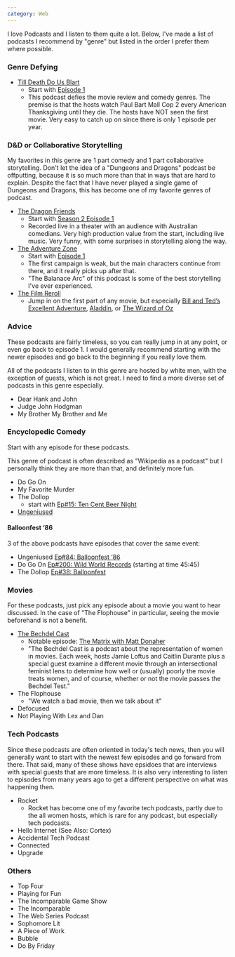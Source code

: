 ```yaml
---
category: Web
---
```


I love Podcasts and I listen to them quite a lot. Below, I've made a list of podcasts I recommend by "genre" but listed in the order I prefer them where possible. 


### Genre Defying

- [Till Death Do Us Blart](http://www.tilldeathdousblart.com/)
  - Start with [Episode 1](https://overcast.fm/+FkVu1VaL8)
  - This podcast defies the movie review and comedy genres. The premise is that the hosts watch Paul Bart Mall Cop 2 every American Thanksgiving until they die. The hosts have NOT seen the first movie. Very easy to catch up on since there is only 1 episode per year. 

### D&D or Collaborative Storytelling

My favorites in this genre are 1 part comedy and 1 part collaborative storytelling. Don't let the idea of a "Dungeons and Dragons" podcast be offputting, because it is so much more than that in ways that are hard to explain. Despite the fact that I have never played a single game of Dungeons and Dragons, this has become one of my favorite genres of podcast. 

- [The Dragon Friends](https://www.thedragonfriends.com/)
  - Start with [Season 2 Episode 1](https://overcast.fm/+E5nD3xzYs)
  - Recorded live in a theater with an audience with Australian comedians. Very high production value from the start, including live music. Very funny, with some surprises in storytelling along the way. 
- [The Adventure Zone](https://www.maximumfun.org/shows/adventure-zone)
  - Start with [Episode 1](https://overcast.fm/+D4cxjjHXk)
  - The first campaign is weak, but the main characters continue from there, and it really picks up after that.
  - "The Balanace Arc" of this podcast is some of the best storytelling I've ever experienced.
- [The Film Reroll](https://www.filmreroll.com/)
  - Jump in on the first part of any movie, but especially [Bill and Ted’s Excellent Adventure](https://overcast.fm/+FsguoTfwo), [Aladdin](https://overcast.fm/+FsgtsV-Ms), or [The Wizard of Oz](https://overcast.fm/+Fsgv5K_Oc)

### Advice

These podcasts are fairly timeless, so you can really jump in at any point, or even go back to episode 1. I would generally recommend starting with the newer episodes and go back to the beginning if you really love them. 

All of the podcasts I listen to in this genre are hosted by white men, with the exception of guests, which is not great. I need to find a more diverse set of podcasts in this genre especially. 

- Dear Hank and John
- Judge John Hodgman
- My Brother My Brother and Me

### Encyclopedic Comedy

Start with any episode for these podcasts.

This genre of podcast is often described as "Wikipedia as a podcast" but I personally think they are more than that, and definitely more fun. 

- Do Go On
- My Favorite Murder
- The Dollop
  - start with [Ep#15: Ten Cent Beer Night](https://overcast.fm/+CduY1rTY)
- [Ungeniused](https://www.relay.fm/ungeniused)

#### Balloonfest ‘86

3 of the above podcasts have episodes that cover the same event:
- Ungeniused [Ep#84: Balloonfest ‘86](https://overcast.fm/+GuVWfhMcc)
- Do Go On [Ep#200: Wild World Records](https://overcast.fm/+K4eUavvyQ/45:45) (starting at time 45:45)
- The Dollop [Ep#38: Balloonfest](https://overcast.fm/+CdtP5ezQ)

### Movies

For these podcasts, just pick any episode about a movie you want to hear discussed. In the case of "The Flophouse" in particular, seeing the movie beforehand is not a benefit. 

- [The Bechdel Cast](https://www.bechdelcast.com/)
  - Notable episode: [The Matrix with Matt Donaher](https://overcast.fm/+HqRtygijo)
  - "The Bechdel Cast is a podcast about the representation of women in movies. Each week, hosts Jamie Loftus and Caitlin Durante plus a special guest examine a different movie through an intersectional feminist lens to determine how well or (usually) poorly the movie treats women, and of course, whether or not the movie passes the Bechdel Test."
- The Flophouse
  - "We watch a bad movie, then we talk about it"
- Defocused
- Not Playing With Lex and Dan


### Tech Podcasts

Since these podcasts are often oriented in today's tech news, then you will generally want to start with the newest few episodes and go forward from there. That said, many of these shows have epsidoes that are interviews with special guests that are more timeless. It is also very interesting to listen to episodes from many years ago to get a different perspective on what was happening then. 

- Rocket
  - Rocket has become one of my favorite tech podcasts, partly due to the all women hosts, which is rare for any podcast, but especially tech podcasts. 
- Hello Internet (See Also: Cortex)
- Accidental Tech Podcast
- Connected
- Upgrade


### Others

- Top Four
- Playing for Fun
- The Incomparable Game Show
- The Incomparable
- The Web Series Podcast
- Sophomore Lit
- A Piece of Work
- Bubble
- Do By Friday



